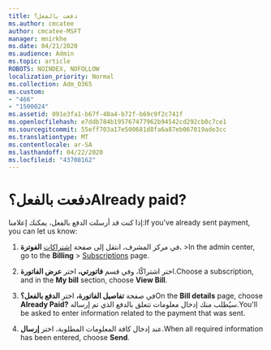 ```yaml
---
title: دفعت بالفعل؟
ms.author: cmcatee
author: cmcatee-MSFT
manager: mnirkhe
ms.date: 04/21/2020
ms.audience: Admin
ms.topic: article
ROBOTS: NOINDEX, NOFOLLOW
localization_priority: Normal
ms.collection: Adm_O365
ms.custom:
- "466"
- "1500024"
ms.assetid: 091e3fa1-b67f-40a4-b72f-b69c9f2c741f
ms.openlocfilehash: e7ddb784b195767477962b94542cd292cb0c7ce1
ms.sourcegitcommit: 55eff703a17e500681d8fa6a87eb067019ade3cc
ms.translationtype: MT
ms.contentlocale: ar-SA
ms.lasthandoff: 04/22/2020
ms.locfileid: "43708162"
---
```

# <a name="already-paid"></a><span data-ttu-id="d3ea3-102">دفعت بالفعل؟</span><span class="sxs-lookup"><span data-stu-id="d3ea3-102">Already paid?</span></span>

<span data-ttu-id="d3ea3-103">إذا كنت قد أرسلت الدفع بالفعل، يمكنك إعلامنا:</span><span class="sxs-lookup"><span data-stu-id="d3ea3-103">If you've already sent payment, you can let us know:</span></span>
  
1. <span data-ttu-id="d3ea3-104">في مركز المشرف، انتقل إلى صفحة [اشتراكات](https://go.microsoft.com/fwlink/p/?linkid=842054) **الفوترة.** \></span><span class="sxs-lookup"><span data-stu-id="d3ea3-104">In the admin center, go to the **Billing** \> [Subscriptions](https://go.microsoft.com/fwlink/p/?linkid=842054) page.</span></span>

2. <span data-ttu-id="d3ea3-105">اختر اشتراكًا، وفي قسم **فاتورتي،** اختر **عرض الفاتورة**.</span><span class="sxs-lookup"><span data-stu-id="d3ea3-105">Choose a subscription, and in the **My bill** section, choose **View Bill**.</span></span>

3. <span data-ttu-id="d3ea3-106">في صفحة **تفاصيل الفاتورة،** اختر **الدفع بالفعل؟**</span><span class="sxs-lookup"><span data-stu-id="d3ea3-106">On the **Bill details** page, choose **Already Paid?**</span></span> <span data-ttu-id="d3ea3-107">سيُطلب منك إدخال معلومات تتعلق بالدفع الذي تم إرساله.</span><span class="sxs-lookup"><span data-stu-id="d3ea3-107">You'll be asked to enter information related to the payment that was sent.</span></span>

4. <span data-ttu-id="d3ea3-108">عند إدخال كافة المعلومات المطلوبة، اختر **إرسال**.</span><span class="sxs-lookup"><span data-stu-id="d3ea3-108">When all required information has been entered, choose **Send**.</span></span>